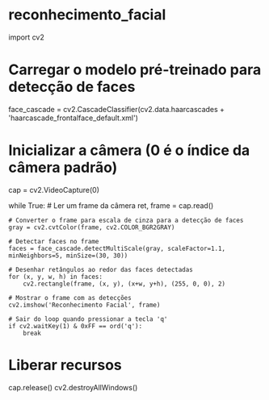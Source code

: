 # reconhecimento_facial
import cv2

# Carregar o modelo pré-treinado para detecção de faces
face_cascade = cv2.CascadeClassifier(cv2.data.haarcascades + 'haarcascade_frontalface_default.xml')

# Inicializar a câmera (0 é o índice da câmera padrão)
cap = cv2.VideoCapture(0)

while True:
    # Ler um frame da câmera
    ret, frame = cap.read()

    # Converter o frame para escala de cinza para a detecção de faces
    gray = cv2.cvtColor(frame, cv2.COLOR_BGR2GRAY)

    # Detectar faces no frame
    faces = face_cascade.detectMultiScale(gray, scaleFactor=1.1, minNeighbors=5, minSize=(30, 30))

    # Desenhar retângulos ao redor das faces detectadas
    for (x, y, w, h) in faces:
        cv2.rectangle(frame, (x, y), (x+w, y+h), (255, 0, 0), 2)

    # Mostrar o frame com as detecções
    cv2.imshow('Reconhecimento Facial', frame)

    # Sair do loop quando pressionar a tecla 'q'
    if cv2.waitKey(1) & 0xFF == ord('q'):
        break

# Liberar recursos
cap.release()
cv2.destroyAllWindows()
